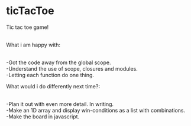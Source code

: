 # ticTacToe
Tic tac toe game!<br /><br />


What i am happy with:<br /><br />

-Got the code away from the global scope.<br />
-Understand the use of scope, closures and modules.<br />
-Letting each function do one thing.<br />

What would i do differently next time?:<br /><br />

-Plan it out with even more detail. In writing.<br />
-Make an 1D array and display win-conditions as a list with combinations.<br />
-Make the board in javascript.<br />